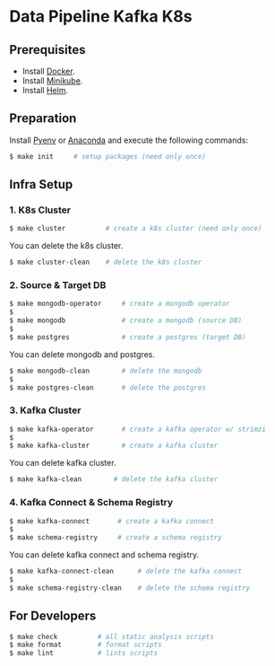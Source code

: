 # Data Pipeline Kafka K8s

## Prerequisites

- Install [Docker](https://docs.docker.com/engine/install/).
- Install [Minikube](https://minikube.sigs.k8s.io/docs/start/).
- Install [Helm](https://helm.sh/docs/intro/install/).

## Preparation

Install [Pyenv](https://github.com/pyenv/pyenv#installation) or [Anaconda](https://docs.anaconda.com/anaconda/install/index.html) and execute the following commands:

```bash
$ make init     # setup packages (need only once)
```

## Infra Setup

### 1. K8s Cluster

```bash
$ make cluster          # create a k8s cluster (need only once)
```

You can delete the k8s cluster.

```bash
$ make cluster-clean    # delete the k8s cluster
```

### 2. Source & Target DB

```bash
$ make mongodb-operator     # create a mongodb operator
$
$ make mongodb              # create a mongodb (source DB)
$
$ make postgres             # create a postgres (target DB)
```

You can delete mongodb and postgres.

```bash
$ make mongodb-clean        # delete the mongodb
$
$ make postgres-clean       # delete the postgres
```

### 3. Kafka Cluster

```bash
$ make kafka-operator       # create a kafka operator w/ strimzi
$
$ make kafka-cluster        # create a kafka cluster
```

You can delete kafka cluster.

```bash
$ make kafka-clean        # delete the kafka cluster
```

### 4. Kafka Connect & Schema Registry

```bash
$ make kafka-connect       # create a kafka connect
$
$ make schema-registry     # create a schema registry
```

You can delete kafka connect and schema registry.

```bash
$ make kafka-connect-clean      # delete the kafka connect
$
$ make schema-registry-clean    # delete the schema registry
```

## For Developers

```bash
$ make check          # all static analysis scripts
$ make format         # format scripts
$ make lint           # lints scripts
```
